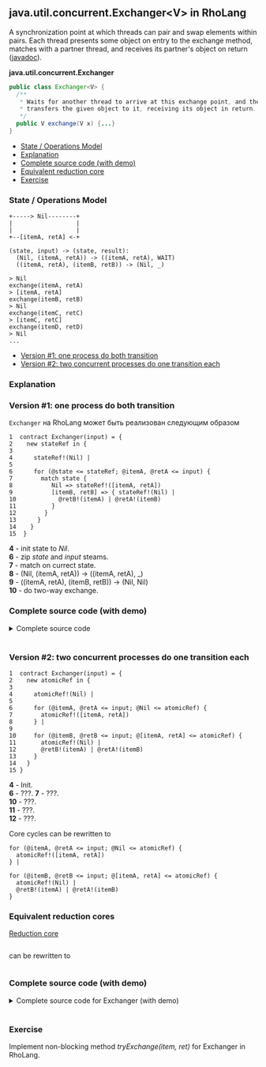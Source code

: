 ## java.util.concurrent.Exchanger\<V\> in RhoLang

A synchronization point at which threads can pair and swap elements within pairs. Each thread presents some object on entry to the exchange method, matches with a partner thread, and receives its partner's object on return ([javadoc](https://docs.oracle.com/javase/9/docs/api/java/util/concurrent/Exchanger.html)).

**java.util.concurrent.Exchanger**  
```java
public class Exchanger<V> {
  /** 
   * Waits for another thread to arrive at this exchange point, and then 
   * transfers the given object to it, receiving its object in return. 
   */  
  public V exchange(V x) {...}
}
```

- [State / Operations Model](#state--operations-model)
- [Explanation](#explanation)
- [Complete source code (with demo)](#complete-source-code-with-demo)  
- [Equivalent reduction core](#equivalent-reduction-core)  
- [Exercise](#exercise)

### State / Operations Model

```
+-----> Nil--------+
|                  |
|                  |
+--[itemA, retA] <-+
```

```
(state, input) -> (state, result):
  (Nil, (itemA, retA)) -> ((itemA, retA), WAIT)
  ((itemA, retA), (itemB, retB)) -> (Nil, _)
```

```
> Nil
exchange(itemA, retA)
> [itemA, retA]
exchange(itemB, retB)
> Nil
exchange(itemC, retC)
> [itemC, retC]
exchange(itemD, retD)
> Nil
...
```

- [Version #1: one process do both transition](#version-1-one-process-do-both-transition)
- [Version #2: two concurrent processes do one transition each](#version-2-two-concurrent-processes-do-one-transition-each)

### Explanation

### Version #1: one process do both transition

```Exchanger``` на RhoLang может быть реализован следующим образом
```
1  contract Exchanger(input) = {
2    new stateRef in {
3    
4      stateRef!(Nil) |                         
5      
6      for (@state <= stateRef; @itemA, @retA <= input) {
7        match state {
8           Nil => stateRef!([itemA, retA])        
9           [itemB, retB] => { stateRef!(Nil) |                 
10            @retB!(itemA) | @retA!(itemB) 
11          }
12        }
13      }     
14    }
15  } 
```  
**4** - init state to *Nil*.   
**6** - zip *state* and *input* steams.   
**7** - match on currect state.   
**8** - (Nil, (itemA, retA)) -> ((itemA, retA), _)  
**9** - ((itemA, retA), (itemB, retB)) -> (Nil, Nil)   
**10** - do two-way exchange.  

### Complete source code (with demo)

<details><summary>Complete source code</summary>
<p>
  
```
new Exchanger in {
  
  contract Exchanger(exchangeOp) = {
    new stateRef in {    
      stateRef!(Nil) |                         
      
      contract exchangeOp(@itemA, @retA) = {
        for (@state <- stateRef) {
          match state {
            Nil => stateRef!([itemA, retA])        
            [itemB, retB] => { stateRef!(Nil) |                 
              @retB!(itemA) | @retA!(itemB) } } } }
    }
  } |

  new exchange in {
    Exchanger!(*exchange) |
    
    new n in {
      n!(0) | n!(1) | n!(2) | n!(3) | n!(4) | n!(5) | for (@i <= n) { 
        new ret in {
          exchange!(i, *ret) | for (@j <- ret) {
            stdout!([i, " -> ", j]) } }
      }
    }
  }
}
```
```
>> [1, " -> ", 0]
>> [0, " -> ", 1]
>> [4, " -> ", 3]
>> [3, " -> ", 4]
>> [5, " -> ", 2]
>> [2, " -> ", 5]
```
</p>
</details><br/>

### Version #2: two concurrent processes do one transition each

```
1  contract Exchanger(input) = {
2    new atomicRef in {    
3      
4      atomicRef!(Nil) |  
5      
6      for (@itemA, @retA <= input; @Nil <= atomicRef) {
7        atomicRef!([itemA, retA])
8      } |
9     
10     for (@itemB, @retB <= input; @[itemA, retA] <= atomicRef) {
11       atomicRef!(Nil) |                 
12       @retB!(itemA) | @retA!(itemB)
13     }
14   }      
15 }
```
**4** - Init.   
**6** - ???.
**7** - ???.   
**10** - ???.   
**11** - ???.   
**12** - ???.   

Core cycles can be rewritten to
```
for (@itemA, @retA <= input; @Nil <= atomicRef) {
  atomicRef!([itemA, retA])
} |
     
for (@itemB, @retB <= input; @[itemA, retA] <= atomicRef) {
  atomicRef!(Nil) |                 
  @retB!(itemA) | @retA!(itemB)
}
```

### Equivalent reduction cores

[Reduction core](atomic-state.md#reduction-core) 
```
```

can be rewritten to
```
```

### Complete source code (with demo)
<details><summary>Complete source code for Exchanger (with demo)</summary><p>  
  
```
new Exchanger in {
  
  contract Exchanger(input) = {
    new atomicRef in {    
    
      // init state
      atomicRef!(Nil) |                               
      
      // *(Nil -> [item, ret])
      for (@itemA, @retA <- input; @Nil <= atomicRef) {
        atomicRef!([itemA, retA])
      } |
      
      // *([item, ret] -> Nil)
      for (@itemB, @retB <- input; @[itemA, retA] <= atomicRef) {
        atomicRef!(Nil) |                 
        @retB!(itemA) | @retA!(itemB)
      }
    }      
  } |

  // === DEMO
  // for (i = 0; i < 6; i++) {
  //   exchange!(i, ?j) | stdout("%i -> " %j)
  // }
  new exchange, k in {
    Exchanger!(*exchange) |
    k!(0) |
    for (@i <= k) {
      if (i < 6) {
        new ret in {
          exchange!(i, *ret) | for (@j <- ret) {
            stdout!([i, " -> ", j]) }} |  
        k!(i + 1)
      }
    }
  }
}
```
```
>> [0, " -> ", 1]
>> [1, " -> ", 0]
>> [5, " -> ", 2]
>> [2, " -> ", 5]
>> [3, " -> ", 4]
>> [4, " -> ", 3]
```
</p></details><br/>

### Exercise
Implement non-blocking method *tryExchange(item, ret)* for Exchanger in RhoLang.
